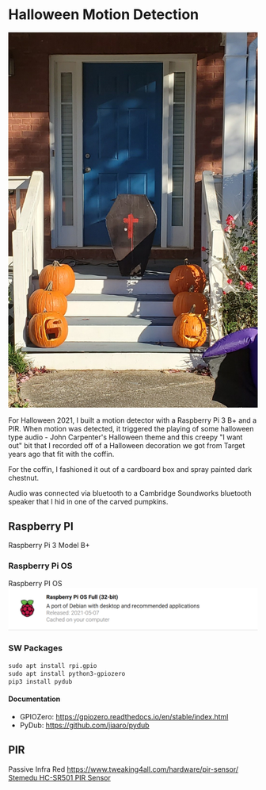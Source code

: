 # Halloween Motion Detection
![](./images/coffin.jpeg)

For Halloween 2021, I built a motion detector with a Raspberry Pi 3 B+ and a PIR. When motion was detected, 
it triggered the playing of some halloween type audio - John Carpenter's Halloween theme and this creepy "I want out" bit 
that I recorded off of a Halloween decoration we got from Target years ago that fit with the coffin.

For the coffin, I fashioned it out of a cardboard box and spray painted dark chestnut.

Audio was connected via bluetooth to a Cambridge Soundworks bluetooth speaker that I hid in one of the carved pumpkins.
## Raspberry PI
Raspberry Pi 3 Model B+

### Raspberry Pi OS
Raspberry PI OS 
![](./images/raspberrypios.png)

### SW Packages
~~~~
sudo apt install rpi.gpio
sudo apt install python3-gpiozero
pip3 install pydub
~~~~

#### Documentation
* GPIOZero: https://gpiozero.readthedocs.io/en/stable/index.html
* PyDub: https://github.com/jiaaro/pydub

## PIR
Passive Infra Red 
https://www.tweaking4all.com/hardware/pir-sensor/
[Stemedu HC-SR501 PIR Sensor](https://www.amazon.com/gp/product/B07KBWVJMP/ref=ppx_yo_dt_b_asin_title_o08_s00?ie=UTF8&psc=1)


